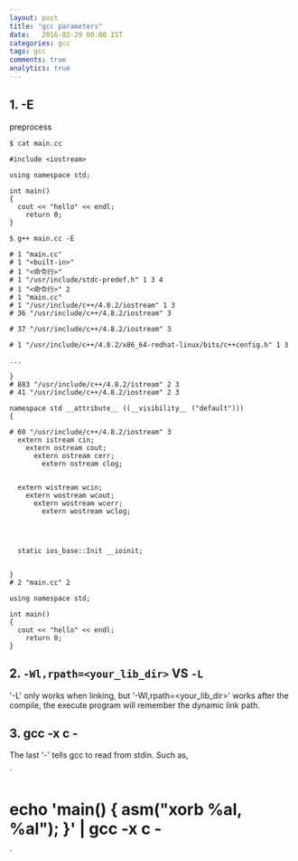 ```yaml
---
layout: post
title: "gcc parameters"
date:   2016-02-29 00:00 IST
categories: gcc
tags: gcc
comments: true
analytics: true
---
```



<span/>

## 1. -E

preprocess

~~~
$ cat main.cc

#include <iostream>

using namespace std;

int main()
{
  cout << "hello" << endl;
    return 0;
}

$ g++ main.cc -E

# 1 "main.cc"
# 1 "<built-in>"
# 1 "<命令行>"
# 1 "/usr/include/stdc-predef.h" 1 3 4
# 1 "<命令行>" 2
# 1 "main.cc"
# 1 "/usr/include/c++/4.8.2/iostream" 1 3
# 36 "/usr/include/c++/4.8.2/iostream" 3

# 37 "/usr/include/c++/4.8.2/iostream" 3

# 1 "/usr/include/c++/4.8.2/x86_64-redhat-linux/bits/c++config.h" 1 3

...

}
# 883 "/usr/include/c++/4.8.2/istream" 2 3
# 41 "/usr/include/c++/4.8.2/iostream" 2 3

namespace std __attribute__ ((__visibility__ ("default")))
{

# 60 "/usr/include/c++/4.8.2/iostream" 3
  extern istream cin;
    extern ostream cout;
      extern ostream cerr;
        extern ostream clog;


  extern wistream wcin;
    extern wostream wcout;
      extern wostream wcerr;
        extern wostream wclog;




  static ios_base::Init __ioinit;


}
# 2 "main.cc" 2

using namespace std;

int main()
{
  cout << "hello" << endl;
    return 0;
}
~~~

## 2. `-Wl,rpath=<your_lib_dir>`  VS  `-L`

'-L' only works when linking, but '-Wl,rpath=<your_lib_dir>' works after the compile,
the execute program will remember the dynamic link path.

## 3. gcc -x c -

The last '-' tells gcc to read from stdin.
Such as,

`
# echo 'main() { __asm__("xorb %al, %al"); }' | gcc -x c -
`

